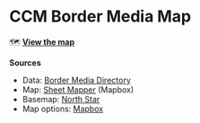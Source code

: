 # CCM Border Media Map

🗺️ **[View the map](https://ccmnewmarkj.github.io/bordermap/)**

**Sources**

- Data: [Border Media Directory](https://airtable.com/shrG1vFma7xhIc5Qp)
- Map: [Sheet Mapper](https://labs.mapbox.com/education/impact-tools/sheet-mapper/) (Mapbox)
- Basemap: [North Star](https://blog.mapbox.com/designing-north-star-c8574e299c94?gi=b66978bad2b0)
- Map options: [Mapbox](https://docs.mapbox.com/mapbox-gl-js/example/)
